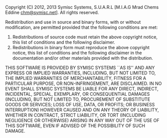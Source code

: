 Copyright (C) 2012, 2013 Symisc Systems, S.U.A.R.L [M.I.A.G Mrad Chems Eddine <chm@symisc.net>].
All rights reserved.

Redistribution and use in source and binary forms, with or without
modification, are permitted provided that the following conditions
are met:
1. Redistributions of source code must retain the above copyright
   notice, this list of conditions and the following disclaimer.
2. Redistributions in binary form must reproduce the above copyright
   notice, this list of conditions and the following disclaimer in the
   documentation and/or other materials provided with the distribution.

THIS SOFTWARE IS PROVIDED BY SYMISC SYSTEMS ``AS IS'' AND ANY EXPRESS
OR IMPLIED WARRANTIES, INCLUDING, BUT NOT LIMITED TO, THE IMPLIED
WARRANTIES OF MERCHANTABILITY, FITNESS FOR A PARTICULAR PURPOSE, OR
NON-INFRINGEMENT, ARE DISCLAIMED.  IN NO EVENT SHALL SYMISC SYSTEMS
BE LIABLE FOR ANY DIRECT, INDIRECT, INCIDENTAL, SPECIAL, EXEMPLARY, OR
CONSEQUENTIAL DAMAGES (INCLUDING, BUT NOT LIMITED TO, PROCUREMENT OF
SUBSTITUTE GOODS OR SERVICES; LOSS OF USE, DATA, OR PROFITS; OR
BUSINESS INTERRUPTION) HOWEVER CAUSED AND ON ANY THEORY OF LIABILITY,
WHETHER IN CONTRACT, STRICT LIABILITY, OR TORT (INCLUDING NEGLIGENCE
OR OTHERWISE) ARISING IN ANY WAY OUT OF THE USE OF THIS SOFTWARE, EVEN
IF ADVISED OF THE POSSIBILITY OF SUCH DAMAGE.
